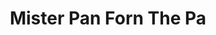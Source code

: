 ---
title: "Mister Pan Forn The Pa"
url: /sant-boi-de-llobregat/mister-pan-forn-the-pa/
shop: panadería
---